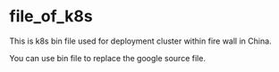 # file_of_k8s

This is k8s bin file used for deployment cluster within fire wall in China. 

You can use bin file to replace the google source file.
